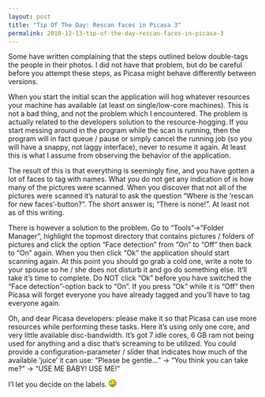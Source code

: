 ```yaml
---
layout: post
title: "Tip Of The Day: Rescan faces in Picasa 3"
permalink: 2010-12-13-tip-of-the-day-rescan-faces-in-picasa-3
---
```

Some have written complaining that the steps outlined below double-tags the people in their photos. I did not have that problem, but do be careful before you attempt these steps, as Picasa might behave differently between versions.



When you start the initial scan the application will hog whatever resources your machine has available (at least on single/low-core machines). This is not a bad thing, and not the problem which I encountered. The problem is actually related to the developers solution to the resource-hogging. If you start messing around in the program while the scan is running, then the program will in fact queue / pause or simply cancel the running job (so you will have a snappy, not laggy interface), never to resume it again. At least this is what I assume from observing the behavior of the application.

The result of this is that everything is seemingly fine, and you have gotten a lot of faces to tag with names. What you do not get any indication of is how many of the pictures were scanned. When you discover that not all of the pictures were scanned it’s natural to ask the question “Where is the ‘rescan for new faces’-button?”. The short answer is; “There is none!”. At least not as of this writing.

There is however a solution to the problem. Go to “Tools”->”Folder Manager”, highlight the topmost directory that contains pictures / folders of pictures and click the option “Face detection” from “On” to “Off” then back to “On” again. When you then click “Ok” the application should start scanning again. At this point you should go grab a cold one, write a note to your spouse so he / she does not disturb it and go do something else. It’ll take it’s time to complete. Do NOT click “Ok” before you have switched the “Face detection”-option back to “On”. If you press “Ok” while it is “Off” then Picasa will forget everyone you have already tagged and you’ll have to tag everyone again.

Oh, and dear Picasa developers: please make it so that Picasa can use more resources while performing these tasks. Here it’s using only one core, and very little available disc-bandwidth. It’s got 7 idle cores, 6 GB ram not being used for anything and a disc that’s screaming to be utilized. You could provide a configuration-parameter / slider that indicates how much of the available ‘juice’ it can use: “Please be gentle…” -> “You think you can take me?” -> “USE ME BABY! USE ME!”

I’l let you decide on the labels. ![;)](/public/uploads/smilies/icon_wink.gif)
